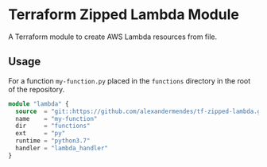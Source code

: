 # Terraform Zipped Lambda Module

A Terraform module to create AWS Lambda resources from file.

## Usage

For a function `my-function.py` placed in the `functions` directory in the root
of the repository.

```terraform
module "lambda" {
  source  = "git::https://github.com/alexandermendes/tf-zipped-lambda.git?ref=master"
  name    = "my-function"
  dir     = "functions"
  ext     = "py"
  runtime = "python3.7"
  handler = "lambda_handler"
}
```

